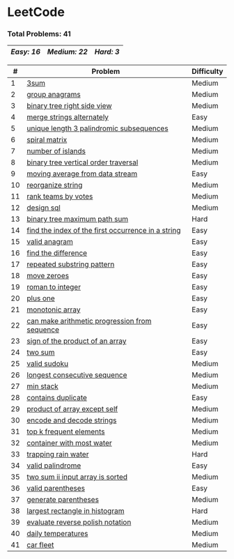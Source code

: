 # LeetCode

### **Total Problems: 41**
| *Easy: 16* | *Medium: 22* | *Hard: 3* |
| --- | --- | ---|

| # | Problem | Difficulty|
| --- | --- | --- |
| 1 | [3sum](/python/0015-3sum/) | Medium |
| 2 | [group anagrams](/python/0049-group-anagrams/) | Medium |
| 3 | [binary tree right side view](/python/0199-binary-tree-right-side-view/) | Medium |
| 4 | [merge strings alternately](/python/1768-merge-strings-alternately/) | Easy |
| 5 | [unique length 3 palindromic subsequences](/python/1930-unique-length-3-palindromic-subsequences/) | Medium |
| 6 | [spiral matrix](/python/0054-spiral-matrix/) | Medium |
| 7 | [number of islands](/python/0200-number-of-islands/) | Medium |
| 8 | [binary tree vertical order traversal](/python/0314-binary-tree-vertical-order-traversal/) | Medium |
| 9 | [moving average from data stream](/python/0346-moving-average-from-data-stream/) | Easy |
| 10 | [reorganize string](/python/0767-reorganize-string/) | Medium |
| 11 | [rank teams by votes](/python/1483-rank-teams-by-votes/) | Medium |
| 12 | [design sql](/python/2408-design-sql/) | Medium |
| 13 | [binary tree maximum path sum](/python/0124-binary-tree-maximum-path-sum/) | Hard |
| 14 | [find the index of the first occurrence in a string](/python/0028-find-the-index-of-the-first-occurrence-in-a-string/) | Easy |
| 15 | [valid anagram](/python/0242-valid-anagram/) | Easy |
| 16 | [find the difference](/python/0389-find-the-difference/) | Easy |
| 17 | [repeated substring pattern](/python/0459-repeated-substring-pattern/) | Easy |
| 18 | [move zeroes](/python/0283-move-zeroes/) | Easy |
| 19 | [roman to integer](/python/0013-roman-to-integer/) | Easy |
| 20 | [plus one](/python/0066-plus-one/) | Easy |
| 21 | [monotonic array](/python/0896-monotonic-array/) | Easy |
| 22 | [can make arithmetic progression from sequence](/python/1502-can-make-arithmetic-progression-from-sequence/) | Easy |
| 23 | [sign of the product of an array](/python/1822-sign-of-the-product-of-an-array/) | Easy |
| 24 | [two sum](/python/0001-two-sum/) | Easy |
| 25 | [valid sudoku](/python/0036-valid-sudoku/) | Medium |
| 26 | [longest consecutive sequence](/python/0128-longest-consecutive-sequence/) | Medium |
| 27 | [min stack](/python/0155-min-stack/) | Medium |
| 28 | [contains duplicate](/python/0217-contains-duplicate/) | Easy |
| 29 | [product of array except self](/python/0238-product-of-array-except-self/) | Medium |
| 30 | [encode and decode strings](/python/0271-encode-and-decode-strings/) | Medium |
| 31 | [top k frequent elements](/python/0347-top-k-frequent-elements/) | Medium |
| 32 | [container with most water](/python/0011-container-with-most-water/) | Medium |
| 33 | [trapping rain water](/python/0042-trapping-rain-water/) | Hard |
| 34 | [valid palindrome](/python/0125-valid-palindrome/) | Easy |
| 35 | [two sum ii input array is sorted](/python/0167-two-sum-ii-input-array-is-sorted/) | Medium |
| 36 | [valid parentheses](/python/0020-valid-parentheses/) | Easy |
| 37 | [generate parentheses](/python/0022-generate-parentheses/) | Medium |
| 38 | [largest rectangle in histogram](/python/0084-largest-rectangle-in-histogram/) | Hard |
| 39 | [evaluate reverse polish notation](/python/0150-evaluate-reverse-polish-notation/) | Medium |
| 40 | [daily temperatures](/python/0739-daily-temperatures/) | Medium |
| 41 | [car fleet](/python/0853-car-fleet/) | Medium |
